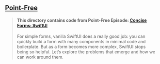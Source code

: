 ## [Point-Free](https://www.pointfree.co)

> #### This directory contains code from Point-Free Episode: [Concise Forms: SwiftUI](https://www.pointfree.co/episodes/ep131-concise-forms-swiftui)
>
> For simple forms, vanilla SwiftUI does a really good job: you can quickly build a form with many components in minimal code and boilerplate. But as a form becomes more complex, SwiftUI stops being so helpful. Let’s explore the problems that emerge and how we can work around them.

